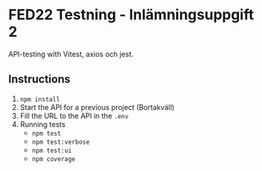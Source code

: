# FED22 Testning - Inlämningsuppgift 2

API-testing with Vitest, axios och jest.

## Instructions

1. `npm install`
2. Start the API for a previous project (Bortakväll)
3. Fill the URL to the API in the `.env`
4. Running tests
    - `npm test`
    - `npm test:verbose`
    - `npm test:ui`
    - `npm coverage` 
